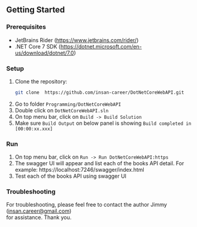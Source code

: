 ## Getting Started

### Prerequisites
* JetBrains Rider (https://www.jetbrains.com/rider/)
* .NET Core 7 SDK (https://dotnet.microsoft.com/en-us/download/dotnet/7.0)

### Setup
1. Clone the repository:
   ```bash
   git clone  https://github.com/insan-career/DotNetCoreWebAPI.git
2. Go to folder `Programming/DotNetCoreWebAPI`
3. Double click on `DotNetCoreWebAPI.sln`
4. On top menu bar, click on `Build -> Build Solution` 
5. Make sure `Build Output` on below panel is showing `Build completed in [00:00:xx.xxx]`

### Run
1. On top menu bar, click on `Run -> Run DotNetCoreWebAPI:https` 
2. The swagger UI will appear and list each of the books API detail. 
For example: https://localhost:7246/swagger/index.html
3. Test each of the books API using swagger UI

### Troubleshooting
For troubleshooting, please feel free to contact the author Jimmy (insan.career@gmail.com)  
for assistance. Thank you.
